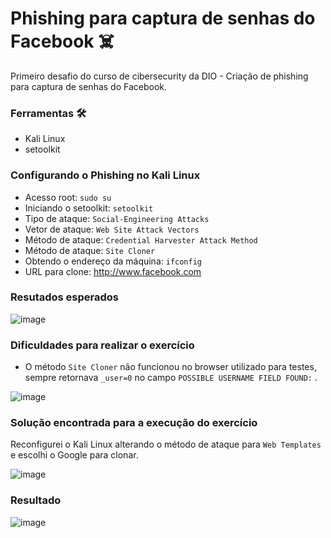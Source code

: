 # Phishing para captura de senhas do Facebook ☠️

Primeiro desafio do curso de cibersecurity da DIO - Criação de phishing para captura de senhas do Facebook.

### Ferramentas 🛠️

- Kali Linux
- setoolkit

### Configurando o Phishing no Kali Linux

- Acesso root: ``` sudo su ```
- Iniciando o setoolkit: ``` setoolkit ```
- Tipo de ataque: ``` Social-Engineering Attacks ```
- Vetor de ataque: ``` Web Site Attack Vectors ```
- Método de ataque: ```Credential Harvester Attack Method ```
- Método de ataque: ``` Site Cloner ```
- Obtendo o endereço da máquina: ``` ifconfig ```
- URL para clone: http://www.facebook.com

### Resutados esperados

![image](https://github.com/arend04/cibersecurity-desafio-phishing-DIO/assets/97132124/3f157f4a-2142-44ad-bf24-1d32bac7a89f)

### Dificuldades para realizar o exercício

- O método ``` Site Cloner ``` não funcionou no browser utilizado para testes, sempre retornava ```_user=0``` no campo ```POSSIBLE USERNAME FIELD FOUND:``` .

![image](https://github.com/arend04/cibersecurity-desafio-phishing-DIO/assets/97132124/2a8dec8d-a414-43e3-8d9f-6143508a0400)

### Solução encontrada para a execução do exercício

Reconfigurei o Kali Linux alterando o método de ataque para ```Web Templates``` e escolhi o Google para clonar.

![image](https://github.com/arend04/cibersecurity-desafio-phishing-DIO/assets/97132124/2d4509bf-b7e6-466f-936b-24cded9c7739)

### Resultado

![image](https://github.com/arend04/cibersecurity-desafio-phishing-DIO/assets/97132124/4498ae56-e6e9-4cf2-ad65-b4900d73f21e)



 



